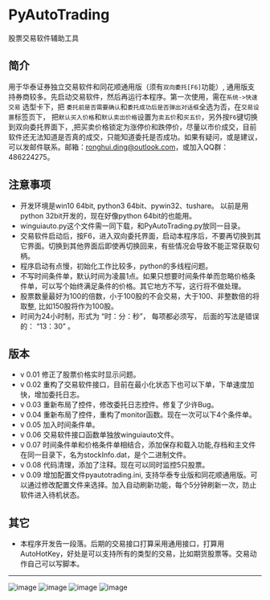 # PyAutoTrading
股票交易软件辅助工具

## 简介
用于华泰证券独立交易软件和同花顺通用版（须有`双向委托[F6]`功能）, 通用版支持券商较多。先启动交易软件，然后再运行本程序。第一次使用，需在`系统->快速交易` 选型卡下，把 `委托前是否需要确认`和`委托成功后是否弹出对话框`全选为否，在`交易设置`标签页下， 把`默认买入价格`和`默认卖出价格`设置为`卖五价`和`买五价`，另外按`F6`键切换到双向委托界面下，,把买卖价格锁定为涨停价和跌停价，尽量以市价成交，目前软件还无法知道是否真的成交，只能知道委托是否成功。如果有疑问，或是建议，可以发邮件联系。邮箱：ronghui.ding@outlook.com，或加入QQ群：486224275。

## 注意事项
* 开发环境是win10 64bit, python3 64bit、pywin32、tushare。 以前是用python 32bit开发的，现在好像python 64bit的也能用。
* winguiauto.py这个文件需一同下载，和PyAutoTrading.py放同一目录。
* 交易软件启动后，按F6，进入双向委托界面，启动本程序后，不要再切换到其它界面。切换到其他界面后即使再切换回来，有些情况会导致不能正常获取句柄。
* 程序启动有点慢，初始化工作比较多，python的多线程问题。
* 不写时间条件单，默认时间为凌晨1点。如果只想要时间条件单而忽略价格条件单，可以写个始终满足条件的价格。其它地方不写，这行将不做处理。
* 股票数量最好为100的倍数，小于100股的不会交易，大于100、非整数倍的将取整, 比如150股将作为100股。
* 时间为24小时制，形式为 “时：分：秒”， 每项都必须写， 后面的写法是错误的： “13：30” 。

## 版本
* v 0.01 修正了股票价格实时显示问题。
* v 0.02 重构了交易软件接口，目前在最小化状态下也可以下单，下单速度加快，增加委托日志。
* v 0.03 重新布局了控件，修改委托日志控件。修复了少许Bug。
* v 0.04 重新布局了控件，重构了monitor函数。现在一次可以下4个条件单。
* v 0.05 加入时间条件单。
* v 0.06 交易软件接口函数单独放winguiauto文件。
* v 0.07 时间条件单和价格条件单相结合，添加保存和载入功能,存档和主文件在同一目录下，名为stockInfo.dat，是个二进制文件。	
* v 0.08 代码清理，添加了注释。现在可以同时监控5只股票。
* v 0.09 增加配置文件pyautotrading.ini, 支持华泰专业版和同花顺通用版。可以通过修改配置文件来选择。加入自动刷新功能，每个5分钟刷新一次，防止软件进入待机状态。

## 其它
* 本程序开发告一段落。后期的交易接口打算采用通用接口，打算用AutoHotKey，好处是可以支持所有的类型的交易，比如期货股票等。交易动作自己可以写脚本。
-----------------------------------
![image](https://github.com/drongh/PyAutoTrading/raw/master/Logo/setting1.gif)
![image](https://github.com/drongh/PyAutoTrading/raw/master/Logo/setting2.gif)
![image](https://github.com/drongh/PyAutoTrading/raw/master/Logo/setting3.gif)
![image](https://github.com/drongh/PyAutoTrading/raw/master/Logo/trading.gif)